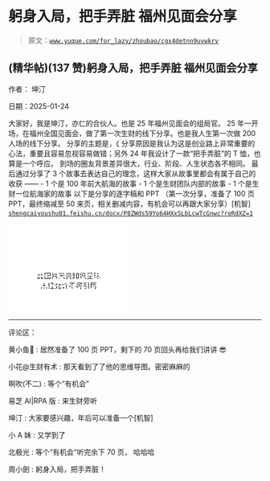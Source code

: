 # 躬身入局，把手弄脏 福州见面会分享

> 原文：[`www.yuque.com/for_lazy/zhoubao/cgx4detnn9uvwkrv`](https://www.yuque.com/for_lazy/zhoubao/cgx4detnn9uvwkrv)

## (精华帖)(137 赞)躬身入局，把手弄脏 福州见面会分享

作者： 坤汀

日期：2025-01-24

大家好，我是坤汀，亦仁的合伙人。也是 25 年福州见面会的组局官。
25 年一开场，在福州全国见面会，做了第一次生财的线下分享。也是我人生第一次做 200 人场的线下分享。 分享的主题是，《
分享原因是我认为这是创业路上非常重要的心法，重要且容易忽视容易做错；另外 24 年我设计了一款“把手弄脏”的 T 恤，也算是一个呼应。
到场的圈友背景差异很大，行业、阶段、人生状态各不相同。 最后通过分享了 3 个故事去表达自己的理念，这样大家从故事里都会有属于自己的收获 —— - 1 个是 100 年前大航海的故事 - 1 个是生财团队内部的故事 - 1 个是生财一位航海家的故事 以下是分享的逐字稿和 PPT
（第一次分享，准备了 100 页 PPT，最终缩减至 50 来页，相关删减内容，有机会可以再跟大家分享）[机智] [`shengcaiyoushu01.feishu.cn/docx/P8ZWds59Yo64HXxSLbLcwTcGnwc?reRdXZ=1`](https://shengcaiyoushu01.feishu.cn/docx/P8ZWds59Yo64HXxSLbLcwTcGnwc?reRdXZ=1)

![](img/2d95a8e73579af54fc30728a44252ca3.png "None")

* * *

评论区：

黄小鱼🐠 : 居然准备了 100 页 PPT，剩下的 70 页回头再给我们讲讲 😎

小花@生财有术 : 那天看到了了他的思维导图。密密麻麻的

啊吹(不二) : 等个“有机会”

易芝 AI|RPA 版 : 来生财旁听

坤汀 : 大家要感兴趣，年后可以准备一个[机智]

小 A 妹 : 又学到了

北极光 : 等个“有机会”听完余下 70 页， 哈哈哈

周小劍 : 躬身入局，把手弄脏！